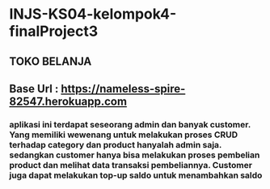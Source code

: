# INJS-KS04-kelompok4-finalProject3

## TOKO BELANJA

## Base Url : <https://nameless-spire-82547.herokuapp.com>

### aplikasi ini terdapat seseorang admin dan banyak customer. Yang memiliki wewenang untuk melakukan proses CRUD terhadap category dan product hanyalah admin saja. sedangkan customer hanya bisa melakukan proses pembelian product dan melihat data transaksi pembeliannya. Customer juga dapat melakukan top-up saldo untuk menambahkan saldo

